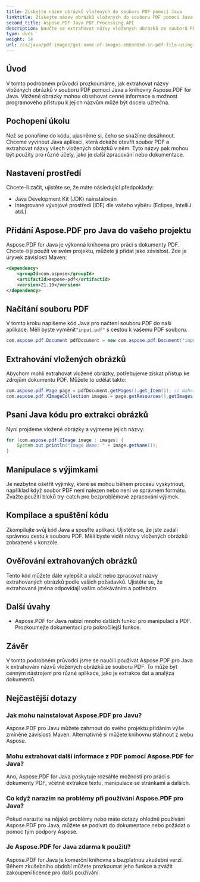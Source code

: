 ```yaml
---
title: Získejte název obrázků vložených do souboru PDF pomocí Java
linktitle: Získejte název obrázků vložených do souboru PDF pomocí Java
second_title: Aspose.PDF Java PDF Processing API
description: Naučte se extrahovat názvy vložených obrázků ze souborů PDF pomocí Java a Aspose.PDF for Java. Podrobný průvodce se zdrojovým kódem pro efektivní extrakci dat PDF.
type: docs
weight: 14
url: /cs/java/pdf-images/get-name-of-images-embedded-in-pdf-file-using-java/
---
```

## Úvod

V tomto podrobném průvodci prozkoumáme, jak extrahovat názvy vložených obrázků v souboru PDF pomocí Java a knihovny Aspose.PDF for Java. Vložené obrázky mohou obsahovat cenné informace a možnost programového přístupu k jejich názvům může být docela užitečná.

## Pochopení úkolu

Než se ponoříme do kódu, ujasněme si, čeho se snažíme dosáhnout. Chceme vyvinout Java aplikaci, která dokáže otevřít soubor PDF a extrahovat názvy všech vložených obrázků v něm. Tyto názvy pak mohou být použity pro různé účely, jako je další zpracování nebo dokumentace.

## Nastavení prostředí

Chcete-li začít, ujistěte se, že máte následující předpoklady:

- Java Development Kit (JDK) nainstalován
- Integrované vývojové prostředí (IDE) dle vašeho výběru (Eclipse, IntelliJ atd.)

## Přidání Aspose.PDF pro Java do vašeho projektu

Aspose.PDF for Java je výkonná knihovna pro práci s dokumenty PDF. Chcete-li ji použít ve svém projektu, můžete ji přidat jako závislost. Zde je úryvek závislosti Maven:

```xml
<dependency>
    <groupId>com.aspose</groupId>
    <artifactId>aspose-pdf</artifactId>
    <version>21.10</version>
</dependency>
```

## Načítání souboru PDF

 V tomto kroku napíšeme kód Java pro načtení souboru PDF do naší aplikace. Měli byste vyměnit`"input.pdf"` s cestou k vašemu PDF souboru.

```java
com.aspose.pdf.Document pdfDocument = new com.aspose.pdf.Document("input.pdf");
```

## Extrahování vložených obrázků

Abychom mohli extrahovat vložené obrázky, potřebujeme získat přístup ke zdrojům dokumentu PDF. Můžete to udělat takto:

```java
com.aspose.pdf.Page page = pdfDocument.getPages().get_Item(1); // Nahraďte požadovaným číslem stránky
com.aspose.pdf.XImageCollection images = page.getResources().getImages();
```

## Psaní Java kódu pro extrakci obrázků

Nyní projdeme vložené obrázky a vyjmeme jejich názvy:

```java
for (com.aspose.pdf.XImage image : images) {
    System.out.println("Image Name: " + image.getName());
}
```

## Manipulace s výjimkami

Je nezbytné ošetřit výjimky, které se mohou během procesu vyskytnout, například když soubor PDF není nalezen nebo není ve správném formátu. Zvažte použití bloků try-catch pro bezproblémové zpracování výjimek.

## Kompilace a spuštění kódu

Zkompilujte svůj kód Java a spusťte aplikaci. Ujistěte se, že jste zadali správnou cestu k souboru PDF. Měli byste vidět názvy vložených obrázků zobrazené v konzole.

## Ověřování extrahovaných obrázků

Tento kód můžete dále vylepšit a uložit nebo zpracovat názvy extrahovaných obrázků podle vašich požadavků. Ujistěte se, že extrahovaná jména odpovídají vašim očekáváním a potřebám.

## Další úvahy

- Aspose.PDF for Java nabízí mnoho dalších funkcí pro manipulaci s PDF. Prozkoumejte dokumentaci pro pokročilejší funkce.

## Závěr

V tomto podrobném průvodci jsme se naučili používat Aspose.PDF pro Java k extrahování názvů vložených obrázků ze souboru PDF. To může být cenným nástrojem pro různé aplikace, jako je extrakce dat a analýza dokumentů.

## Nejčastější dotazy

### Jak mohu nainstalovat Aspose.PDF pro Javu?

Aspose.PDF pro Javu můžete zahrnout do svého projektu přidáním výše zmíněné závislosti Maven. Alternativně si můžete knihovnu stáhnout z webu Aspose.

### Mohu extrahovat další informace z PDF pomocí Aspose.PDF for Java?

Ano, Aspose.PDF for Java poskytuje rozsáhlé možnosti pro práci s dokumenty PDF, včetně extrakce textu, manipulace se stránkami a dalších.

### Co když narazím na problémy při používání Aspose.PDF pro Java?

Pokud narazíte na nějaké problémy nebo máte dotazy ohledně používání Aspose.PDF pro Java, můžete se podívat do dokumentace nebo požádat o pomoc tým podpory Aspose.

### Je Aspose.PDF for Java zdarma k použití?

Aspose.PDF for Java je komerční knihovna s bezplatnou zkušební verzí. Během zkušebního období můžete prozkoumat jeho funkce a zvážit zakoupení licence pro další používání.